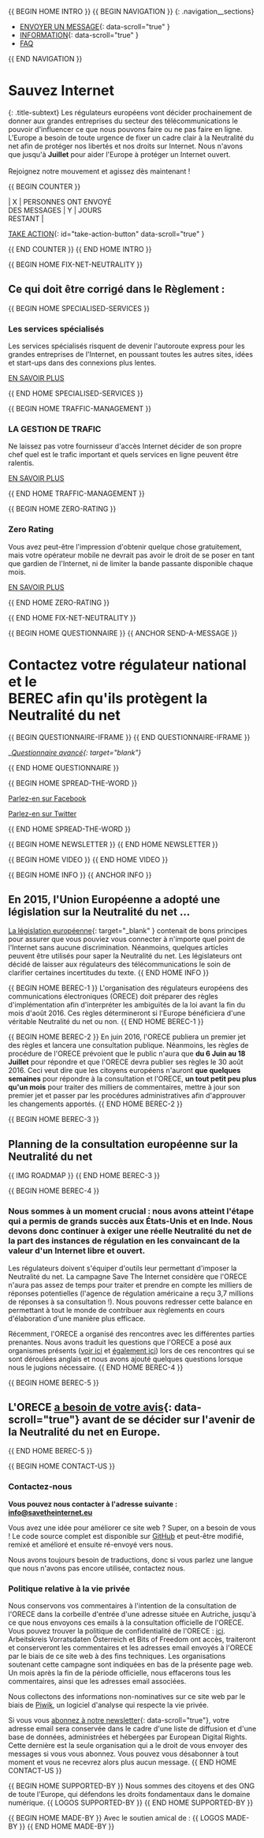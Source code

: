 {{ BEGIN HOME INTRO }}
{{ BEGIN NAVIGATION }}
{: .navigation__sections}
- [ENVOYER UN MESSAGE](#send-a-message){: data-scroll="true" }
- [INFORMATION](#info){: data-scroll="true" }
- [FAQ](faq)

{{ END NAVIGATION }}

# Sauvez Internet

{: .title-subtext}
Les régulateurs européens vont décider prochainement de donner aux grandes entreprises du secteur des télécommunications le pouvoir d'influencer ce que nous pouvons faire ou ne pas faire en ligne. L'Europe a besoin de toute urgence de fixer un cadre clair à la Neutralité du net afin de protéger nos libertés et nos droits sur Internet. Nous n'avons que jusqu'à __Juillet__ pour aider l'Europe à protéger un Internet ouvert.
<br><br>
Rejoignez notre mouvement et agissez dès maintenant ! 

{{ BEGIN COUNTER }}

| X | PERSONNES ONT ENVOYÉ <br> DES MESSAGES | Y | JOURS <br> RESTANT |

[TAKE ACTION](#send-a-message){: id="take-action-button" data-scroll="true" }

{{ END COUNTER }}
{{ END HOME INTRO }}

{{ BEGIN HOME FIX-NET-NEUTRALITY }}

## Ce qui doit être corrigé dans le Règlement : 

{{ BEGIN HOME SPECIALISED-SERVICES }}

### Les services spécialisés

Les services spécialisés risquent de devenir l'autoroute express pour les grandes entreprises de l'Internet, en poussant toutes les autres sites, idées et start-ups dans des connexions plus lentes.

[EN SAVOIR PLUS](faq/#what-are-specialised-services)

{{ END HOME SPECIALISED-SERVICES }}

{{ BEGIN HOME TRAFFIC-MANAGEMENT }}

### LA GESTION DE TRAFIC

Ne laissez pas votre fournisseur d'accès Internet décider de son propre chef quel est le trafic important et quels services en ligne peuvent être ralentis.

[EN SAVOIR PLUS](faq/#what-is-traffic-management)

{{ END HOME TRAFFIC-MANAGEMENT }}

{{ BEGIN HOME ZERO-RATING }}

### Zero Rating

Vous avez peut-être l'impression d'obtenir quelque chose gratuitement, mais votre opérateur mobile ne devrait pas avoir le droit de se poser en tant que gardien de l'Internet, ni de limiter la bande passante disponible chaque mois. 

[EN SAVOIR PLUS](faq/#what-is-zero-rating)

{{ END HOME ZERO-RATING }}

{{ END HOME FIX-NET-NEUTRALITY }}


{{ BEGIN HOME QUESTIONNAIRE }}
{{ ANCHOR SEND-A-MESSAGE }}

# Contactez votre régulateur national et le <br> BEREC afin qu'ils protègent la Neutralité du net 

{{ BEGIN QUESTIONNAIRE-IFRAME }}
{{ END QUESTIONNAIRE-IFRAME }}

__[Questionnaire avancé](https://consultation.savetheinternet.eu/advanced/){: target="_blank"}__

{{ END HOME QUESTIONNAIRE }}

{{ BEGIN HOME SPREAD-THE-WORD }}

[Parlez-en sur Facebook](http://www.facebook.com/sharer/sharer.php?s=100&p%5Burl%5D=http://www.savetheinternet.eu/&p%5Bimages%5D%5B0%5D=http://www.savetheinternet.eu/img/thumbnail.png&p%5Btitle%5D=Help%20Save%20the%20Internet&p%5Bsummary%5D=Your%20freedom%20online%20is%20threatened%20by%20EU%20proposals.%20The%20fight%20for%20an%20open%20Internet%20is%20happening%20right%20now%20in%20Brussels.)

[Parlez-en sur Twitter](https://twitter.com/intent/tweet?text=What%0Aif%0Athey%0Amade%0AEurope%27s%0Ainternet%0Aso%0Aslow%2C%0Aevery%0Atweet%0Aloaded%0Aslowly%0Alike%0Athis%3F%0ADon%27t%20let%20them%3A%0Ahttps%3A%2F%2Fwww.savetheinternet.eu%2F)

{{ END HOME SPREAD-THE-WORD }}

{{ BEGIN HOME NEWSLETTER }}
{{ END HOME NEWSLETTER }}

{{ BEGIN HOME VIDEO }}
{{ END HOME VIDEO }}

{{ BEGIN HOME INFO }}
{{ ANCHOR INFO }}
## En 2015, l'Union Européenne a adopté une législation sur la Neutralité du net ... 

[La législation européenne](http://eur-lex.europa.eu/legal-content/FR/TXT/?uri=CELEX:32015R2120){: target="_blank" } contenait de bons principes pour assurer que vous pouviez vous connecter à n'importe quel point de l'Internet sans aucune discrimination. Néanmoins, quelques articles peuvent être utilisés pour saper la Neutralité du net. Les législateurs ont décidé de laisser aux régulateurs des télécommunications le soin de clarifier certaines incertitudes du texte. 
{{ END HOME INFO }}


{{ BEGIN HOME BEREC-1 }}
L'organisation des régulateurs européens des communications électroniques (ORECE) doit préparer des règles d'implémentation afin d'interpréter les ambiguïtés de la loi avant la fin du mois d'août 2016. Ces règles détermineront si l'Europe bénéficiera d'une véritable Neutralité du net ou non. 
{{ END HOME BEREC-1 }}

{{ BEGIN HOME BEREC-2 }}
En juin 2016, l'ORECE publiera un premier jet des règles et lancera une consultation publique. Néanmoins, les règles de procédure de l'ORECE prévoient que le public n'aura que __du 6 Juin au 18 Juillet__ pour répondre et que l'ORECE devra publier ses règles le 30 août 2016. Ceci veut dire que les citoyens européens n'auront __que quelques semaines__ pour répondre à la consultation et l'ORECE, __un tout petit peu plus qu'un mois__ pour traiter des milliers de commentaires, mettre à jour son premier jet et passer par les procédures administratives afin d'approuver les changements apportés. 
{{ END HOME BEREC-2 }}

{{ BEGIN HOME BEREC-3 }}
## Planning de la consultation européenne sur la Neutralité du net 
{{ IMG ROADMAP }}
{{ END HOME BEREC-3 }}

{{ BEGIN HOME BEREC-4 }}
### __Nous sommes à un moment crucial : nous avons atteint l'étape qui a permis de grands succès aux États-Unis et en Inde. Nous devons donc continuer à exiger une réelle Neutralité du net de la part des instances de régulation en les convaincant de la valeur d'un Internet libre et ouvert.__ 

Les régulateurs doivent s'équiper d'outils leur permettant d'imposer la Neutralité du net. La campagne Save The Internet considère que l'ORECE n'aura pas assez de temps pour traiter et prendre en compte les milliers de réponses potentielles (l'agence de régulation américaine a reçu 3,7 millions de réponses à sa consultation !). Nous pouvons redresser cette balance en permettant à tout le monde de contribuer aux règlements en cours d'élaboration d'une manière plus efficace. 

Récemment, l'ORECE a organisé des rencontres avec les différentes parties prenantes. Nous avons traduit les questions que l'ORECE a posé aux organismes présents ([voir ici](https://edri.org/edris-first-input-on-net-neutrality-guidelines/) et [également ici](https://www.accessnow.org/rekindling-net-neutrality-our-meeting-with-eus-telecoms-regulators/)) lors de ces rencontres qui se sont déroulées anglais et nous avons ajouté quelques questions lorsque nous le jugions nécessaire. 
{{ END HOME BEREC-4 }}

{{ BEGIN HOME BEREC-5 }}
## L'ORECE [a besoin de votre avis](#send-a-message){: data-scroll="true"}  avant de se décider sur l'avenir de la Neutralité du net en Europe.
{{ END HOME BEREC-5 }}

{{ BEGIN HOME CONTACT-US }}
### Contactez-nous

__Vous pouvez nous contacter à l'adresse suivante : [info@savetheinternet.eu](mailto:info@savetheinternet.eu)__

Vous avez une idée pour améliorer ce site web ? Super, on a besoin de vous ! Le code source complet est disponible sur [GitHub](https://github.com/Netzfreiheit/STI-UI) et peut-être modifié, remixé et amélioré et ensuite ré-envoyé vers nous. 

Nous avons toujours besoin de traductions, donc si vous parlez une langue que nous n'avons pas encore utilisée, contactez nous. 

### Politique relative à la vie privée

Nous conservons vos commentaires à l'intention de la consultation de l'ORECE dans la corbeille d'entrée d'une adresse située en Autriche, jusqu'à ce que nous envoyons ces emails à la consultation officielle de l'ORECE. Vous pouvez trouver la politique de confidentialité de l'ORECE : [ici](http://berec.europa.eu/eng/document_register/subject_matter/berec_office/download/0/4615-privacy-statement-berec-office-policy-do_0.pdf). Arbeitskreis Vorratsdaten Österreich et Bits of Freedom ont accès, traiteront et conserveront les commentaires et les adresses email envoyés à l'ORECE par le biais de ce site web à des fins techniques. Les organisations soutenant cette campagne sont indiquées en bas de la présente page web. Un mois après la fin de la période officielle, nous effacerons tous les commentaires, ainsi que les adresses email associées. 

Nous collectons des informations non-nominatives sur ce site web par le biais de [Piwik](https://piwik.org/), un logiciel d'analyse qui respecte la vie privée. 

Si vous vous [abonnez à notre newsletter](#subscribe-to-newsletter){: data-scroll="true"}, votre adresse email sera conservée dans le cadre d'une liste de diffusion et d'une base de données, administrées et hébergées par European Digital Rights. Cette dernière est la seule organisation qui a le droit de vous envoyer des messages si vous vous abonnez. Vous pouvez vous désabonner à tout moment et vous ne recevrez alors plus aucun message. 
{{ END HOME CONTACT-US }}

{{ BEGIN HOME SUPPORTED-BY }}
Nous sommes des citoyens et des ONG de toute l'Europe, qui défendons les droits fondamentaux dans le domaine numérique. 
{{ LOGOS SUPPORTED-BY }}
{{ END HOME SUPPORTED-BY }}

{{ BEGIN HOME MADE-BY }}
Avec le soutien amical de :
{{ LOGOS MADE-BY }}
{{ END HOME MADE-BY }}
